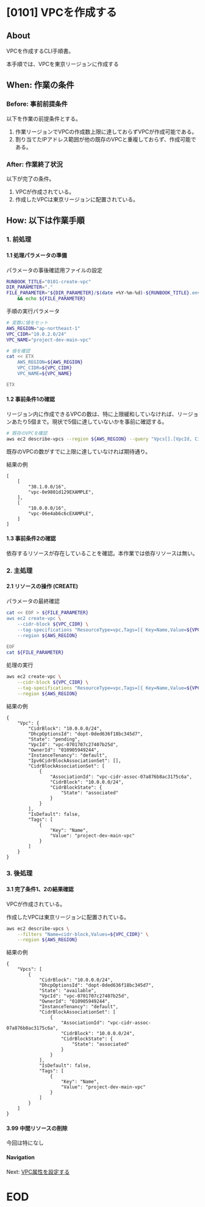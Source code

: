 # [0101] VPCを作成する

## About
VPCを作成するCLI手順書。

本手順では、VPCを東京リージョンに作成する


## When: 作業の条件

### Before: 事前前提条件

以下を作業の前提条件とする。
1. 作業リージョンでVPCの作成数上限に達しておらずVPCが作成可能である。
1. 割り当てたIPアドレス範囲が他の既存のVPCと重複しておらず、作成可能である。

### After: 作業終了状況

以下が完了の条件。
1. VPCが作成されている。
1. 作成したVPCは東京リージョンに配置されている。


## How: 以下は作業手順

### 1. 前処理

#### 1.1 処理パラメータの準備

パラメータの事後確認用ファイルの設定

```bash
RUNBOOK_TITLE="0101-create-vpc"
DIR_PARAMETER="."
FILE_PARAMETER="${DIR_PARAMETER}/$(date +%Y-%m-%d)-${RUNBOOK_TITLE}.env" \
    && echo ${FILE_PARAMETER}
```

手順の実行パラメータ
```bash
# 変数に値をセット
AWS_REGION="ap-northeast-1"
VPC_CIDR="10.0.2.0/24"
VPC_NAME="project-dev-main-vpc"
```

```bash
# 値を確認
cat << ETX
    AWS_REGION=${AWS_REGION}
    VPC_CIDR=${VPC_CIDR}
    VPC_NAME=${VPC_NAME}

ETX
```


#### 1.2 事前条件1の確認

リージョン内に作成できるVPCの数は、特に上限緩和していなければ、リージョンあたり5個まで。現状で5個に達していないかを事前に確認する。

```bash
# 既存のVPCを確認
aws ec2 describe-vpcs --region ${AWS_REGION} --query "Vpcs[].[VpcId, CidrBlock]"
```

既存のVPCの数がすでに上限に達していなければ期待通り。

結果の例
```output
[
    [
        "30.1.0.0/16",
        "vpc-0e9801d129EXAMPLE",
    ],
    [
        "10.0.0.0/16",
        "vpc-06e4ab6c6cEXAMPLE",
    ]
]
```

#### 1.3 事前条件2の確認

依存するリソースが存在していることを確認。本作業では依存リソースは無い。


### 2. 主処理

#### 2.1 リソースの操作 (CREATE)

パラメータの最終確認

```bash
cat << EOF > ${FILE_PARAMETER}
aws ec2 create-vpc \
    --cidr-block ${VPC_CIDR} \
    --tag-specifications "ResourceType=vpc,Tags=[{ Key=Name,Value=${VPC_NAME} }]" \
    --region ${AWS_REGION}
        
EOF
cat ${FILE_PARAMETER}
```

処理の実行

```bash
aws ec2 create-vpc \
    --cidr-block ${VPC_CIDR} \
    --tag-specifications "ResourceType=vpc,Tags=[{ Key=Name,Value=${VPC_NAME} }]" \
    --region ${AWS_REGION}
```

結果の例
```output
{
    "Vpc": {
        "CidrBlock": "10.0.0.0/24",
        "DhcpOptionsId": "dopt-0ded636f18bc345d7",
        "State": "pending",
        "VpcId": "vpc-0701707c27407b25d",
        "OwnerId": "010905949244",
        "InstanceTenancy": "default",
        "Ipv6CidrBlockAssociationSet": [],
        "CidrBlockAssociationSet": [
            {
                "AssociationId": "vpc-cidr-assoc-07a876b8ac3175c6a",
                "CidrBlock": "10.0.0.0/24",
                "CidrBlockState": {
                    "State": "associated"
                }
            }
        ],
        "IsDefault": false,
        "Tags": [
            {
                "Key": "Name",
                "Value": "project-dev-main-vpc"
            }
        ]
    }
}
```

### 3. 後処理

#### 3.1 完了条件1、2の結果確認

VPCが作成されている。

作成したVPCは東京リージョンに配置されている。

```bash
aws ec2 describe-vpcs \
    --filters "Name=cidr-block,Values=${VPC_CIDR}" \
    --region ${AWS_REGION}
```

結果の例
```output
{
    "Vpcs": [
        {
            "CidrBlock": "10.0.0.0/24",
            "DhcpOptionsId": "dopt-0ded636f18bc345d7",
            "State": "available",
            "VpcId": "vpc-0701707c27407b25d",
            "OwnerId": "010905949244",
            "InstanceTenancy": "default",
            "CidrBlockAssociationSet": [
                {
                    "AssociationId": "vpc-cidr-assoc-07a876b8ac3175c6a",
                    "CidrBlock": "10.0.0.0/24",
                    "CidrBlockState": {
                        "State": "associated"
                    }
                }
            ],
            "IsDefault": false,
            "Tags": [
                {
                    "Key": "Name",
                    "Value": "project-dev-main-vpc"
                }
            ]
        }
    ]
}
```


#### 3.99 中間リソースの削除

今回は特になし


#### Navigation

Next: [VPC属性を設定する](./0102-ModifyDNSHostname-Runbook.md)

# EOD
